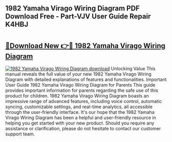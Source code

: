 ## 1982 Yamaha Virago Wiring Diagram PDF Download Free - Part-VJV User Guide Repair K4HBJ

# <h2><a href="http://dfog1v.blite.top/?on=1982+Yamaha+Virago+Wiring+Diagram">🔗Download New 👉🔴 1982 Yamaha Virago Wiring Diagram</a></h2>

[![1982 Yamaha Virago Wiring Diagram download](https://i.imgur.com/lujVjoI.png)](http://dfog1v.blite.top/?on=1982+Yamaha+Virago+Wiring+Diagram)
Unlocking Value This manual reveals the full value of your new 1982 Yamaha Virago Wiring Diagram with detailed explanations of features and functionalities. Important User Guide 1982 Yamaha Virago Wiring Diagram for Parents This guide provides important information for parents regarding the safe use of this product for children. 1982 Yamaha Virago Wiring Diagram boasts an impressive range of advanced features, including voice control, automatic syncing, customizable settings, and real-time analytics, all accessible through the user-friendly interface. It's our hope that the 1982 Yamaha Virago Wiring Diagram has been a helpful and user-friendly resource in helping you get started with your new product. Should you require any assistance or clarification, please do not hesitate to contact our customer support team.
